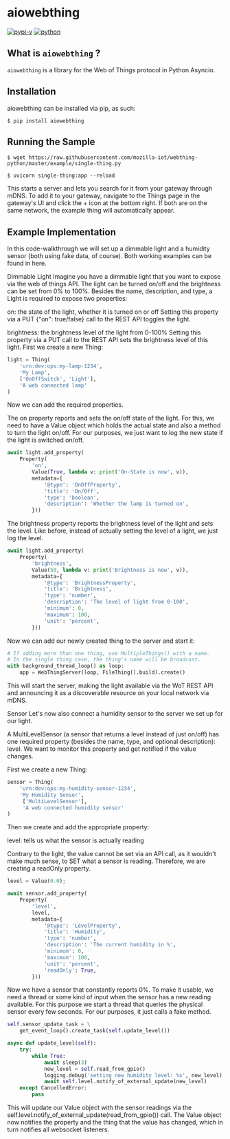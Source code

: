 # aiowebthing

[![pypi-v](https://img.shields.io/pypi/v/aiowebthing.svg)](https://pypi.python.org/pypi/aiowebthing)
[![python](https://img.shields.io/pypi/pyversions/aiowebthing.svg)](https://github.com/hidaris/aiowebthing)

## What is `aiowebthing` ?
`aiowebthing` is a library for the Web of Things protocol in Python Asyncio.

## Installation
aiowebthing can be installed via pip, as such:

`$ pip install aiowebthing`

## Running the Sample
`$ wget
https://raw.githubusercontent.com/mozilla-iot/webthing-python/master/example/single-thing.py`

`$ uvicorn single-thing:app --reload`

This starts a server and lets you search for it from your gateway through mDNS. To add it to your gateway, navigate to the Things page in the gateway's UI and click the + icon at the bottom right. If both are on the same network, the example thing will automatically appear.

## Example Implementation
In this code-walkthrough we will set up a dimmable light and a humidity sensor (both using fake data, of course). Both working examples can be found in here.

Dimmable Light
Imagine you have a dimmable light that you want to expose via the web of things API. The light can be turned on/off and the brightness can be set from 0% to 100%. Besides the name, description, and type, a Light is required to expose two properties:

on: the state of the light, whether it is turned on or off
Setting this property via a PUT {"on": true/false} call to the REST API toggles
the light.

brightness: the brightness level of the light from 0-100%
Setting this property via a PUT call to the REST API sets the brightness level of this light.
First we create a new Thing:

``` python
light = Thing(
    'urn:dev:ops:my-lamp-1234',
    'My Lamp',
    ['OnOffSwitch', 'Light'],
    'A web connected lamp'
)
```
Now we can add the required properties.

The on property reports and sets the on/off state of the light. For this, we need to have a Value object which holds the actual state and also a method to turn the light on/off. For our purposes, we just want to log the new state if the light is switched on/off.

``` python
await light.add_property(
    Property(
        'on',
        Value(True, lambda v: print('On-State is now', v)),
        metadata={
            '@type': 'OnOffProperty',
            'title': 'On/Off',
            'type': 'boolean',
            'description': 'Whether the lamp is turned on',
        }))
```

The brightness property reports the brightness level of the light and sets the level. Like before, instead of actually setting the level of a light, we just log the level.

``` python
await light.add_property(
    Property(
        'brightness',
        Value(50, lambda v: print('Brightness is now', v)),
        metadata={
            '@type': 'BrightnessProperty',
            'title': 'Brightness',
            'type': 'number',
            'description': 'The level of light from 0-100',
            'minimum': 0,
            'maximum': 100,
            'unit': 'percent',
        }))
```

Now we can add our newly created thing to the server and start it:

``` python
# If adding more than one thing, use MultipleThings() with a name.
# In the single thing case, the thing's name will be broadcast.
with background_thread_loop() as loop:
    app = WebThingServer(loop, FileThing().build).create()
```

This will start the server, making the light available via the WoT REST API and announcing it as a discoverable resource on your local network via mDNS.

Sensor
Let's now also connect a humidity sensor to the server we set up for our light.

A MultiLevelSensor (a sensor that returns a level instead of just on/off) has one required property (besides the name, type, and optional description): level. We want to monitor this property and get notified if the value changes.

First we create a new Thing:

```python
sensor = Thing(
    'urn:dev:ops:my-humidity-sensor-1234',
    'My Humidity Sensor',
     ['MultiLevelSensor'],
     'A web connected humidity sensor'
)
```


Then we create and add the appropriate property:

level: tells us what the sensor is actually reading

Contrary to the light, the value cannot be set via an API call, as it wouldn't make much sense, to SET what a sensor is reading. Therefore, we are creating a readOnly property.

```python
level = Value(0.0);

await sensor.add_property(
    Property(
        'level',
        level,
        metadata={
            '@type': 'LevelProperty',
            'title': 'Humidity',
            'type': 'number',
            'description': 'The current humidity in %',
            'minimum': 0,
            'maximum': 100,
            'unit': 'percent',
            'readOnly': True,
        }))
```


Now we have a sensor that constantly reports 0%. To make it usable, we need a thread or some kind of input when the sensor has a new reading available. For this purpose we start a thread that queries the physical sensor every few seconds. For our purposes, it just calls a fake method.

```python
self.sensor_update_task = \
    get_event_loop().create_task(self.update_level())

async def update_level(self):
    try:
        while True:
            await sleep(3)
            new_level = self.read_from_gpio()
            logging.debug('setting new humidity level: %s', new_level)
            await self.level.notify_of_external_update(new_level)
    except CancelledError:
        pass
```

This will update our Value object with the sensor readings via the self.level.notify_of_external_update(read_from_gpio()) call. The Value object now notifies the property and the thing that the value has changed, which in turn notifies all websocket listeners.
